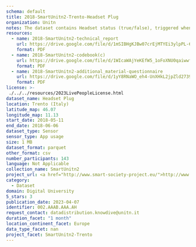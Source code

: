 ```yaml
---
schema: default
title: 2018-SmartUnitn2-Trento-Headset Plug
organization: Unitn
notes: The dataset contains Headset status (true/false), triggered when the jack of the headphones is plugged in/out. It is part of SmartUnitn2 data collection, which contains data from 27 sensors associated to around 100+ thousand self-reported annotations about the everyday life of 158 university students over a period of 4 weeks, and also additional data about profile.
resources:
  - name: 2018-SmartUnitn2-technical_report
    url: https://drive.google.com/file/d/1mSIBHgKJBw07crEjMTYEi3ylpPL-62fB/view?usp=sharing
    format: PDF
  - name: 2018-SmartUnitn2-codebook(c)
    url: https://drive.google.com/file/d/1WIcaWAjYeKEfW5_1oFoXNU0qaiwwfFC7/view?usp=sharing
    format: PDF
  - name: 2018-SmartUnitn2-additional_material-questionnaire
    url: https://drive.google.com/file/d/1yY8RNaWO_eh4-UnXHkL2jpZld2739K3K/view?usp=share_link
    format: PDF
license: >-
 ./../../resources/2023LivePeopleLicense.html
dataset_name: Headset Plug
location: Trento (Italy)
latitude_map: 46.07
longitude_map: 11.13
start_date: 2018-05-11
end_date: 2018-06-06
dataset_type: Sensor
sensor_type: App usage
size: 1 MB
dataset_format: parquet
other_format: csv
number_participants: 143
language: Not Applicable
collection_name: SmartUnitn2
project_url: <a href="http://www.smart-society-project.eu/">http://www.smart-society-project.eu/</a>
category: 
  - Dataset
domain: Digital University
5_stars: 3
publication_date: 2023-04-07
identifier: 002.AAAB.AAA.AH
request_contact: datadistribution.knowdive@unitn.it
duration_facet: "1 month"
location_continent_facet: Europe
data_type_facet: nan
project_facet: SmartUnitn2-Trento
---
```


